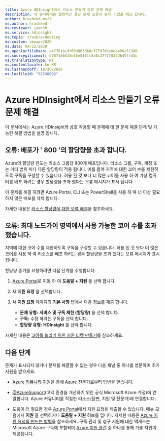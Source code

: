 ```yaml
---
title: Azure HDInsight에서 리소스 만들기 오류 문제 해결
description: 이 문서에서는 일반적인 용량 문제 오류와 완화 기법을 제공 합니다.
author: hrasheed-msft
ms.author: hrasheed
ms.reviewer: jasonh
ms.service: hdinsight
ms.topic: troubleshooting
ms.custom: seoapr2020
ms.date: 04/22/2020
ms.openlocfilehash: a47781bcdf60d863d6dcf77d70bc0ee496a51388
ms.sourcegitcommit: d767156543e16e816fc8a0c3777f033d649ffd3c
ms.translationtype: MT
ms.contentlocale: ko-KR
ms.lasthandoff: 10/26/2020
ms.locfileid: "92538802"
---
```

# <a name="troubleshoot-resource-creation-failures-in-azure-hdinsight"></a>Azure HDInsight에서 리소스 만들기 오류 문제 해결

이 문서에서는 Azure HDInsight와 상호 작용할 때 문제에 대 한 문제 해결 단계 및 가능한 해결 방법을 설명 합니다.

## <a name="error-the-deployment-would-exceed-the-quota-of-800"></a>오류: 배포가 ' 800 '의 할당량을 초과 합니다.

Azure의 할당량 한도는 리소스 그룹당 800개 배포입니다. 리소스 그룹, 구독, 계정 또는 기타 범위 마다 다른 할당량이 적용 됩니다. 예를 들어 지역에 대한 코어 수를 제한하도록 구독을 구성할 수 있습니다. 허용 된 것 보다 더 많은 코어를 사용 하 여 가상 컴퓨터를 배포 하려는 경우 할당량을 초과 했다는 오류 메시지가 표시 됩니다.

이 문제를 해결 하려면 Azure Portal, CLI 또는 PowerShell을 사용 하 여 더 이상 필요 하지 않은 배포를 삭제 합니다.

자세한 내용은 [리소스 할당량에 대한 오류 해결](../azure-resource-manager/templates/error-resource-quota.md)을 참조하세요.

## <a name="error-the-maximum-node-exceeded-the-available-cores-in-this-region"></a>오류: 최대 노드가이 영역에서 사용 가능한 코어 수를 초과 했습니다.

지역에 대한 코어 수를 제한하도록 구독을 구성할 수 있습니다. 허용 된 것 보다 더 많은 코어를 사용 하 여 리소스를 배포 하려는 경우 할당량을 초과 했다는 오류 메시지가 표시 됩니다.

할당량 증가를 요청하려면 다음 단계를 수행합니다.

1. [Azure Portal](https://portal.azure.com)로 이동 하 여 **도움말 + 지원** 을 선택 합니다.

1. **새 지원 요청** 을 선택합니다.

1. **새 지원 요청** 페이지의 **기본 사항** 탭에서 다음 정보를 제공 합니다.

   * **문제 유형:** **서비스 및 구독 제한 (할당량)** 을 선택 합니다.
   * **구독:** 수정 하려는 구독을 선택 합니다.
   * **할당량 유형:** **HDInsight** 를 선택 합니다.

자세한 내용은 [코어를 늘리기 위한 지원 티켓 만들기](hdinsight-capacity-planning.md#quotas)를 참조하세요.

## <a name="next-steps"></a>다음 단계

문제가 표시되지 않거나 문제를 해결할 수 없는 경우 다음 채널 중 하나를 방문하여 추가 지원을 받으세요.

* [Azure 커뮤니티 지원](https://azure.microsoft.com/support/community/)을 통해 Azure 전문가로부터 답변을 얻습니다.

* [@AzureSupport](https://twitter.com/azuresupport)(고객 환경을 개선하기 위한 공식 Microsoft Azure 계정)에 연결합니다. Azure 커뮤니티를 적절한 리소스(답변, 지원 및 전문가)에 연결합니다.

* 도움이 더 필요한 경우 [Azure Portal](https://portal.azure.com/?#blade/Microsoft_Azure_Support/HelpAndSupportBlade/)에서 지원 요청을 제출할 수 있습니다. 메뉴 모음에서 **지원** 을 선택하거나 **도움말 + 지원** 허브를 엽니다. 자세한 내용은 [Azure 지원 요청을 만드는 방법](../azure-portal/supportability/how-to-create-azure-support-request.md)을 참조하세요. 구독 관리 및 청구 지원에 대한 액세스는 Microsoft Azure 구독에 포함되며 [Azure 지원 플랜](https://azure.microsoft.com/support/plans/) 중 하나를 통해 기술 지원이 제공됩니다.